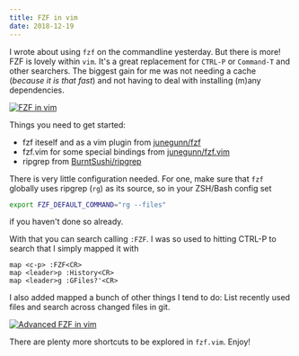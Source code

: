 ```yaml
---
title: FZF in vim
date: 2018-12-19
---
```


I wrote about using `fzf` on the commandline yesterday.
But there is more!
FZF is lovely within `vim`.
It's a great replacement for `CTRL-P` or `Command-T` and other searchers.
The biggest gain for me was not needing a cache (_because it is that fast_) and not having to deal with installing (m)any dependencies.

[![FZF in vim](https://asciinema.org/a/Kqh2WdEdWHEinsIK0V9PHQi8A.png)](https://asciinema.org/a/Kqh2WdEdWHEinsIK0V9PHQi8A 'ASCII video of using fzf in vim')

Things you need to get started:

- fzf iteself and as a vim plugin from [junegunn/fzf](https://github.com/junegunn/fzf)
- fzf.vim for some special bindings from [junegunn/fzf.vim](https://github.com/junegunn/fzf.vim)
- ripgrep from [BurntSushi/ripgrep](https://github.com/BurntSushi/ripgrep)

There is very little configuration needed.
For one, make sure that `fzf` globally uses ripgrep (`rg`) as its source, so in your ZSH/Bash config set

```bash
export FZF_DEFAULT_COMMAND="rg --files"
```

if you haven't done so already.

With that you can search calling `:FZF`.
I was so used to hitting CTRL-P to search that I simply mapped it with

```
map <c-p> :FZF<CR>
map <leader>p :History<CR>
map <leader>g :GFiles?'<CR>
```

I also added mapped a bunch of other things I tend to do:
List recently used files and search across changed files in git.

[![Advanced FZF in vim](https://asciinema.org/a/rXXmFp7qAbOrkfvUIsXdbVhjz.png)](https://asciinema.org/a/rXXmFp7qAbOrkfvUIsXdbVhjz)

There are plenty more shortcuts to be explored in `fzf.vim`. Enjoy!
